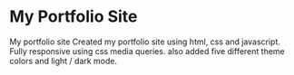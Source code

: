 # My Portfolio Site
My portfolio site
Created my portfolio site using html, css and javascript. Fully responsive using css media queries. also added five different theme colors and light / dark mode.  
